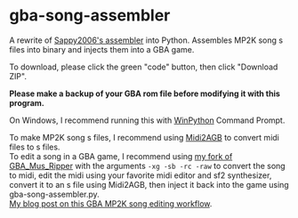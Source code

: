 # gba-song-assembler
A rewrite of [Sappy2006's assembler](https://github.com/Touched/Sappy/blob/master/source/frmAssembler.frm) into Python. Assembles MP2K song s files into binary and injects them into a GBA game.

To download, please click the green "code" button, then click "Download ZIP".

**Please make a backup of your GBA rom file before modifying it with this program.**

On Windows, I recommend running this with [WinPython](https://winpython.github.io/) Command Prompt.

To make MP2K song s files, I recommend using [Midi2AGB](https://github.com/ipatix/midi2agb) to convert midi files to s files.    
To edit a song in a GBA game, I recommend using [my fork of GBA_Mus_Ripper](https://github.com/Thysbelon/gba-mus-ripper) with the arguments `-xg -sb -rc -raw` to convert the song to midi, edit the midi using your favorite midi editor and sf2 synthesizer, convert it to an s file using Midi2AGB, then inject it back into the game using gba-song-assembler.py.    
[My blog post on this GBA MP2K song editing workflow](https://thysbelon.github.io/Blog/2024-9-24/My-Attempts-to-Improve-GBA-Music-Romhacking-and-SiIva-Style-Ripping).
